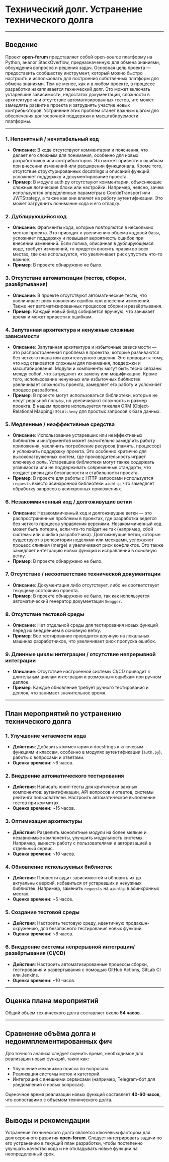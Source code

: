 # Технический долг. Устранение технического долга

---

## Введение

Проект **open-forum** представляет собой open-source платформу на Python, аналог StackOverflow, предназначенную для обмена знаниями, обсуждения вопросов и решения задач. Основная цель проекта — предоставить сообществу инструмент, который можно быстро настроить и использовать для построения собственных платформ для обмена знаниями. Тем не менее, как и в любом проекте, в процессе разработки накапливается технический долг. Это может включать устаревшие зависимости, недостаток документации, сложности в архитектуре или отсутствие автоматизированных тестов, что может замедлять развитие проекта и затруднять участие новых контрибьюторов. Устранение этих проблем станет важным шагом для обеспечения долгосрочной поддержки и масштабируемости платформы.

---

### 1. **Непонятный / нечитабельный код**
- **Описание**: В коде отсутствуют комментарии и пояснения, что делает его сложным для понимания, особенно для новых разработчиков или контрибьюторов. Это может привести к ошибкам при внесении изменений или расширении функционала. Кроме того, отсутствие структурированных docstrings и описаний функций усложняет поддержку и документирование проекта.
- **Пример**: В модуле auth.py отсутствуют комментарии, объясняющие сложные логические блоки или настройки. Например, неясно, зачем используются определенные параметры в CookieTransport или JWTStrategy, а также как они влияют на работу аутентификации. Это может затруднить понимание кода и его отладку.

### 2. **Дублирующийся код**
- **Описание**: Фрагменты кода, которые повторяются в нескольких местах проекта. Это приводит к увеличению объема кодовой базы, усложняет поддержку и повышает вероятность ошибок при внесении изменений. Если логика, описанная в дублирующемся коде, требует изменений, то придется вносить правки во всех местах, где она используется, что увеличивает риск упустить что-то важное.
- **Пример**: В проекте обнаружено не было.

### 3. **Отсутствие автоматизации (тестов, сборки, развёртывания)**
- **Описание**: В проекте отсутствуют автоматические тесты, что увеличивает риск появления ошибок при внесении изменений. Также нет автоматизированных процессов сборки и развёртывания.
- **Пример**: Каждый новый билд собирается вручную, что занимает время и может привести к ошибкам.

### 4. **Запутанная архитектура и ненужные сложные зависимости**
- **Описание**: Запутанная архитектура и избыточные зависимости — это распространенная проблема в проектах, которые развиваются без четкого плана или архитектурного видения. Это приводит к тому, что код становится сложным для понимания, поддержки и масштабирования. Модули и компоненты могут быть тесно связаны между собой, что затрудняет их замену или модификацию. Кроме того, использование ненужных или избыточных библиотек увеличивает сложность проекта, замедляет его работу и усложняет процесс разработки.
- **Пример**: В проекте могут использоваться библиотеки, которые не несут реальной пользы, но увеличивают сложность и размер проекта. В нашем проекте используется тяжелая ORM (Object-Relational Mapping) `SQLAlchemy` для простых запросов к базе данных.

### 5. **Медленные / неэффективные средства**
- **Описание**: Использование устаревших или неэффективных библиотек и инструментов может значительно замедлить работу приложения, увеличить потребление ресурсов (память, процессор) и усложнить поддержку проекта. Это особенно критично для высоконагруженных систем, где производительность играет ключевую роль. Устаревшие библиотеки могут также содержать уязвимости или не поддерживать современные стандарты, что создает риски для безопасности и стабильности проекта.
- **Пример**: В проекте для работы с HTTP-запросами используется `requests` вместо асинхронной библиотеки `aiohttp`, что замедляет обработку запросов в асинхронных приложениях.

### 6. **Незакоммиченный код / долгоживущие ветки**
- **Описание**:  Незакоммиченный код и долгоживущие ветки — это распространенные проблемы в проектах, где разработка ведется без четкого процесса управления версиями. Незакоммиченный код может быть потерян, если что-то пойдет не так (например, сбой системы или ошибка разработчика). Долгоживущие ветки, которые существуют в репозитории неделями или месяцами, усложняют процесс слияния (merge) и увеличивают риск конфликтов. Это также замедляет интеграцию новых функций и исправлений в основную ветку.
- **Пример**: В проекте обнаружено не было.

### 7. **Отсутствие / несоответствие технической документации**
- **Описание**: Документация либо отсутствует, либо не соответствует текущему состоянию проекта.
- **Пример**: В проекте обнаружено не было, так как используется автоматический генератор документации `Swagger`.

### 8. **Отсутствие тестовой среды**
- **Описание**: Нет отдельной среды для тестирования новых функций перед их внедрением в основную ветку.
- **Пример**: Все тестирование проводится вручную на локальных машинах разработчиков, что увеличивает риск пропуска ошибок.

### 9. **Длинные циклы интеграции / отсутствие непрерывной интеграции**
- **Описание**: Отсутствие настроенной системы CI/CD приводит к длительным циклам интеграции и возможным ошибкам при ручном деплое.
- **Пример**: Каждое обновление требует ручного тестирования и деплоя, что занимает значительное время.

---

## План мероприятий по устранению технического долга

### 1. **Улучшение читаемости кода**
- **Действия**: Добавить комментарии и docstrings к ключевым функциям и классам, особенно в модулях аутентификации (`auth.py`), работы с вопросами и ответами.
- **Оценка времени**: ~6 часов.

### 2. **Внедрение автоматического тестирования**
- **Действия**: Написать юнит-тесты для критически важных компонентов: аутентификации, API вопросов и ответов, системы рейтинга пользователей. Настроить автоматическое выполнение тестов при коммитах.
- **Оценка времени**: ~15 часов.

### 3. **Оптимизация архитектуры**
- **Действия**: Разделить монолитные модули на более мелкие и независимые компоненты, улучшить модульность системы. Например, вынести работу с пользователями и авторизацией в отдельный сервис.
- **Оценка времени**: ~10 часов.

### 4. **Обновление используемых библиотек**
- **Действия**: Провести аудит зависимостей и обновить их до актуальных версий, избавиться от устаревших и ненужных библиотек. Например, заменить `requests` на `aiohttp` в асинхронных местах.
- **Оценка времени**: ~5 часов.

### 5. **Создание тестовой среды**
- **Действия**: Настроить тестовую среду, идентичную продакшн-окружению, для безопасного тестирования новых функций.
- **Оценка времени**: ~8 часов.

### 6. **Внедрение системы непрерывной интеграции/развёртывания (CI/CD)**
- **Действия**: Настроить автоматизированные процессы сборки, тестирования и развертывания с помощью GitHub Actions, GitLab CI или Jenkins.
- **Оценка времени**: ~10 часов.

---

## Оценка плана мероприятий

Общий объем технического долга составляет около **54 часов**.

---

## Сравнение объёма долга и недоимплементированных фич

Для точного анализа следует оценить время, необходимое для реализации новых функций, таких как:
- Улучшение механизма поиска по вопросам.
- Реализация системы меток и категорий.
- Интеграция с внешними сервисами (например, Telegram-бот для уведомлений о новых вопросах).

Оценочное время реализации новых функций составляет **40-60 часов**, что сопоставимо с объемом технического долга.

---

## Выводы и рекомендации

Устранение технического долга является ключевым фактором для долгосрочного развития **open-forum**. Следует интегрировать задачи по его устранению в текущий план разработки, чтобы постепенно улучшать качество кода и не откладывать новые функции на неопределенный срок.

